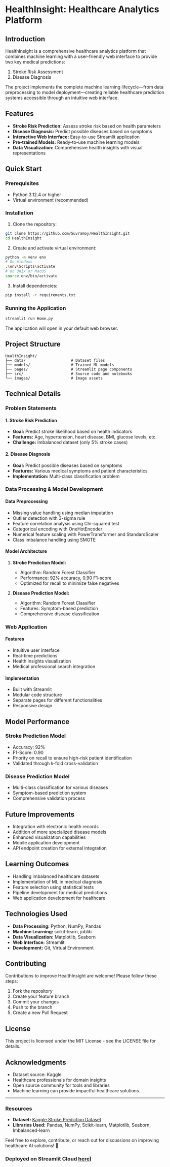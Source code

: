 # HealthInsight: Healthcare Analytics Platform

## Introduction
HealthInsight is a comprehensive healthcare analytics platform that combines machine learning with a user-friendly web interface to provide two key medical predictions:
1. Stroke Risk Assessment
2. Disease Diagnosis

The project implements the complete machine learning lifecycle—from data preprocessing to model deployment—creating reliable healthcare prediction systems accessible through an intuitive web interface.

## Features
- **Stroke Risk Prediction:** Assess stroke risk based on health parameters
- **Disease Diagnosis:** Predict possible diseases based on symptoms
- **Interactive Web Interface:** Easy-to-use Streamlit application
- **Pre-trained Models:** Ready-to-use machine learning models
- **Data Visualization:** Comprehensive health insights with visual representations

## Quick Start

### Prerequisites
- Python 3.12.4 or higher
- Virtual environment (recommended)

### Installation
1. Clone the repository:
```bash
git clone https://github.com/Suvramoy/HealthInsight.git
cd HealthInsight
```

2. Create and activate virtual environment:
```bash
python -m venv env
# On Windows
.\env\Scripts\activate
# On Unix or MacOS
source env/bin/activate
```

3. Install dependencies:
```bash
pip install -r requirements.txt
```

### Running the Application
```bash
streamlit run Home.py
```
The application will open in your default web browser.

## Project Structure
```
HealthInsight/
├── data/                    # Dataset files
├── models/                  # Trained ML models
├── pages/                   # Streamlit page components
├── src/                     # Source code and notebooks
└── images/                  # Image assets
```

## Technical Details

### Problem Statements

#### 1. Stroke Risk Prediction
- **Goal:** Predict stroke likelihood based on health indicators
- **Features:** Age, hypertension, heart disease, BMI, glucose levels, etc.
- **Challenge:** Imbalanced dataset (only 5% stroke cases)

#### 2. Disease Diagnosis
- **Goal:** Predict possible diseases based on symptoms
- **Features:** Various medical symptoms and patient characteristics
- **Implementation:** Multi-class classification problem

### Data Processing & Model Development

#### Data Preprocessing
- Missing value handling using median imputation
- Outlier detection with 3-sigma rule
- Feature correlation analysis using Chi-squared test
- Categorical encoding with OneHotEncoder
- Numerical feature scaling with PowerTransformer and StandardScaler
- Class imbalance handling using SMOTE

#### Model Architecture
1. **Stroke Prediction Model:**
   - Algorithm: Random Forest Classifier
   - Performance: 92% accuracy, 0.90 F1-score
   - Optimized for recall to minimize false negatives

2. **Disease Prediction Model:**
   - Algorithm: Random Forest Classifier
   - Features: Symptom-based prediction
   - Comprehensive disease classification

### Web Application

#### Features
- Intuitive user interface
- Real-time predictions
- Health insights visualization
- Medical professional search integration

#### Implementation
- Built with Streamlit
- Modular code structure
- Separate pages for different functionalities
- Responsive design

## Model Performance

### Stroke Prediction Model
- Accuracy: 92%
- F1-Score: 0.90
- Priority on recall to ensure high-risk patient identification
- Validated through k-fold cross-validation

### Disease Prediction Model
- Multi-class classification for various diseases
- Symptom-based prediction system
- Comprehensive validation process

## Future Improvements
- Integration with electronic health records
- Addition of more specialized disease models
- Enhanced visualization capabilities
- Mobile application development
- API endpoint creation for external integration

## Learning Outcomes
- Handling imbalanced healthcare datasets
- Implementation of ML in medical diagnosis
- Feature selection using statistical tests
- Pipeline development for medical predictions
- Web application development for healthcare

## Technologies Used
- **Data Processing:** Python, NumPy, Pandas
- **Machine Learning:** scikit-learn, joblib
- **Data Visualization:** Matplotlib, Seaborn
- **Web Interface:** Streamlit
- **Development:** Git, Virtual Environment

## Contributing
Contributions to improve HealthInsight are welcome! Please follow these steps:
1. Fork the repository
2. Create your feature branch
3. Commit your changes
4. Push to the branch
5. Create a new Pull Request

## License
This project is licensed under the MIT License - see the LICENSE file for details.

## Acknowledgments
- Dataset source: Kaggle
- Healthcare professionals for domain insights
- Open source community for tools and libraries
- Machine learning can provide impactful healthcare solutions.

---
### Resources
- **Dataset:** [Kaggle Stroke Prediction Dataset](https://www.kaggle.com/datasets/fedesoriano/stroke-prediction-dataset)
- **Libraries Used:** Pandas, NumPy, Scikit-learn, Matplotlib, Seaborn, Imbalanced-learn

Feel free to explore, contribute, or reach out for discussions on improving healthcare AI solutions! 🚀

### Deployed on Streamlit Cloud [here](https://healthinsinght.streamlit.app/heart_stroke))
